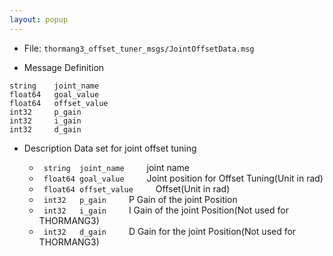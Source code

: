 ```yaml
---
layout: popup
---
```


- File: `thormang3_offset_tuner_msgs/JointOffsetData.msg`

- Message Definition
 ```
 string    joint_name
 float64   goal_value
 float64   offset_value
 int32     p_gain
 int32     i_gain
 int32     d_gain
 ```


- Description
Data set for joint offset tuning

    * ` string  joint_name`
&emsp;&emsp; joint name
    * ` float64 goal_value`
&emsp;&emsp; Joint position for Offset Tuning(Unit in rad)
    * ` float64 offset_value`
&emsp;&emsp; Offset(Unit in rad)
    * ` int32   p_gain`
&emsp;&emsp; P Gain of the joint Position
    * ` int32   i_gain`
&emsp;&emsp; I Gain of the joint Position(Not used for THORMANG3)
    * ` int32   d_gain`
&emsp;&emsp; D Gain for the joint Position(Not used for THORMANG3)
